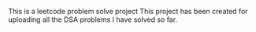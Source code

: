 This is a leetcode problem solve project
This project has been created for uploading all the DSA problems I have solved so far. 

